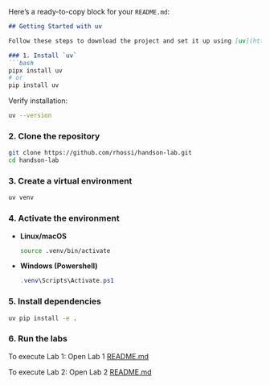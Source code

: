 Here’s a ready-to-copy block for your `README.md`:

````markdown
## Getting Started with uv

Follow these steps to download the project and set it up using [uv](https://github.com/astral-sh/uv):

### 1. Install `uv`
```bash
pipx install uv
# or
pip install uv
````

Verify installation:

```bash
uv --version
```

### 2. Clone the repository

```bash
git clone https://github.com/rhossi/handson-lab.git
cd handson-lab
```

### 3. Create a virtual environment

```bash
uv venv
```

### 4. Activate the environment

* **Linux/macOS**

  ```bash
  source .venv/bin/activate
  ```

* **Windows (Powershell)**

  ```powershell
  .venv\Scripts\Activate.ps1
  ```

### 5. Install dependencies

```bash
uv pip install -e .
```

### 6. Run the labs

To execute Lab 1: Open Lab 1 [README.md](./lab-1/README.md)

To execute Lab 2: Open Lab 2 [README.md](./lab-2/README.md)

```
